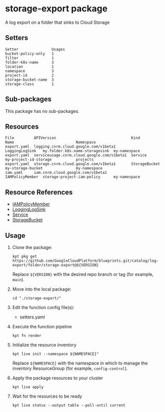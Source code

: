 # storage-export package

A log export on a folder that sinks to Cloud Storage

## Setters

```
Setter               Usages
bucket-policy-only   1
filter               1
folder-k8s-name      3
location             1
namespace            3
project-id           2
storage-bucket-name  3
storage-class        1
```

## Sub-packages

This package has no sub-packages.

## Resources

```
File         APIVersion                                  Kind             Name                            Namespace
export.yaml  logging.cnrm.cloud.google.com/v1beta1       LoggingLogSink   my.folder.k8s.name-storagesink  my-namespace
export.yaml  serviceusage.cnrm.cloud.google.com/v1beta1  Service          my-project-id-storage           projects
export.yaml  storage.cnrm.cloud.google.com/v1beta1       StorageBucket    my-storage-bucket               my-namespace
iam.yaml     iam.cnrm.cloud.google.com/v1beta1           IAMPolicyMember  storage-project-iam-policy      my-namespace
```

## Resource References

- [IAMPolicyMember](https://cloud.google.com/config-connector/docs/reference/resource-docs/iam/iampolicymember)
- [LoggingLogSink](https://cloud.google.com/config-connector/docs/reference/resource-docs/logging/logginglogsink)
- [Service](https://cloud.google.com/config-connector/docs/reference/resource-docs/serviceusage/service)
- [StorageBucket](https://cloud.google.com/config-connector/docs/reference/resource-docs/storage/storagebucket)

## Usage

1.  Clone the package:
    ```
    kpt pkg get https://github.com/GoogleCloudPlatform/blueprints.git/catalog/log-export/folder/storage-export@${VERSION}
    ```
    Replace `${VERSION}` with the desired repo branch or tag
    (for example, `main`).

1.  Move into the local package:
    ```
    cd "./storage-export/"
    ```

1.  Edit the function config file(s):
    - setters.yaml

1.  Execute the function pipeline
    ```
    kpt fn render
    ```

1.  Initialize the resource inventory
    ```
    kpt live init --namespace ${NAMESPACE}"
    ```
    Replace `${NAMESPACE}` with the namespace in which to manage
    the inventory ResourceGroup (for example, `config-control`).

1.  Apply the package resources to your cluster
    ```
    kpt live apply
    ```

1.  Wait for the resources to be ready
    ```
    kpt live status --output table --poll-until current
    ```

